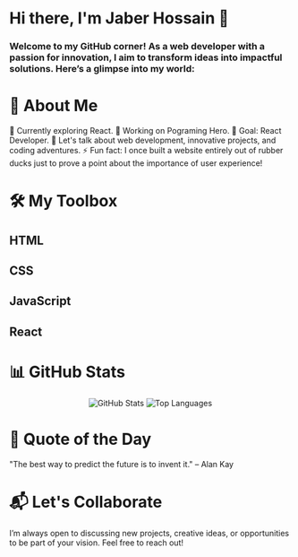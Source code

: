 # Hi there, I'm Jaber Hossain 👋




### Welcome to my GitHub corner! As a web developer with a passion for innovation, I aim to transform ideas into impactful solutions. Here’s a glimpse into my world:





# 🌟 About Me



🌱 Currently exploring React.
💼 Working on Pograming Hero.
🎯 Goal: React Developer.
💬 Let's talk about web development, innovative projects, and coding adventures.
⚡ Fun fact: I once built a website entirely out of rubber ducks just to prove a point about the importance of user experience!






# 🛠️ My Toolbox

## HTML
## CSS
## JavaScript
## React




# 📊 GitHub Stats
<div align="center">
  <img src="https://github-readme-stats.vercel.app/api?username=yourusername&show_icons=true&theme=radical" alt="GitHub Stats" />
  <img src="https://github-readme-stats.vercel.app/api/top-langs/?username=yourusername&layout=compact&theme=radical" alt="Top Languages" />
</div>


# 🌱 Quote of the Day
"The best way to predict the future is to invent it." – Alan Kay


# 📬 Let's Collaborate
I’m always open to discussing new projects, creative ideas, or opportunities to be part of your vision. Feel free to reach out!






<!---
Developer-Jaber/Developer-Jaber is a ✨ special ✨ repository because its `README.md` (this file) appears on your GitHub profile.
You can click the Preview link to take a look at your changes.
--->
